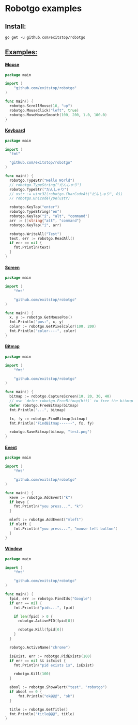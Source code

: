 # Robotgo examples

## Install:
```
go get -u github.com/exitstop/robotgo  
```

## [Examples:](https://github.com/exitstop/robotgo/blob/master/examples)

#### [Mouse](https://github.com/exitstop/robotgo/blob/master/examples/mouse/main.go)

```Go
package main

import (
	"github.com/exitstop/robotgo"
)

func main() {
  robotgo.ScrollMouse(10, "up")
  robotgo.MouseClick("left", true)
  robotgo.MoveMouseSmooth(100, 200, 1.0, 100.0)
} 
``` 

#### [Keyboard](https://github.com/exitstop/robotgo/blob/master/examples/key/main.go)

```Go
package main

import (
  "fmt"

  "github.com/exitstop/robotgo"
)

func main() {
  robotgo.TypeStr("Hello World")
  // robotgo.TypeString("だんしゃり")
  robotgo.TypeStr("だんしゃり")
  // ustr := uint32(robotgo.CharCodeAt("だんしゃり", 0))
  // robotgo.UnicodeType(ustr)

  robotgo.KeyTap("enter")
  robotgo.TypeString("en")
  robotgo.KeyTap("i", "alt", "command")
  arr := []string{"alt", "command"}
  robotgo.KeyTap("i", arr)

  robotgo.WriteAll("Test")
  text, err := robotgo.ReadAll()
  if err == nil {
    fmt.Println(text)
  }
} 
```

#### [Screen](https://github.com/exitstop/robotgo/blob/master/examples/screen/main.go)

```Go
package main

import (
	"fmt"

	"github.com/exitstop/robotgo"
)

func main() {
  x, y := robotgo.GetMousePos()
  fmt.Println("pos:", x, y)
  color := robotgo.GetPixelColor(100, 200)
  fmt.Println("color----", color)
} 
```

#### [Bitmap](https://github.com/exitstop/robotgo/blob/master/examples/bitmap/main.go)

```Go
package main

import (
	"fmt"

	"github.com/exitstop/robotgo"
)

func main() {
  bitmap := robotgo.CaptureScreen(10, 20, 30, 40)
  // use `defer robotgo.FreeBitmap(bit)` to free the bitmap
  defer robotgo.FreeBitmap(bitmap)
  fmt.Println("...", bitmap)

  fx, fy := robotgo.FindBitmap(bitmap)
  fmt.Println("FindBitmap------", fx, fy)

  robotgo.SaveBitmap(bitmap, "test.png")
} 
```

#### [Event](https://github.com/exitstop/robotgo/blob/master/examples/event/main.go)

```Go
package main

import (
	"fmt"

	"github.com/exitstop/robotgo"
)

func main() {
  keve := robotgo.AddEvent("k")
  if keve {
    fmt.Println("you press...", "k")
  }

  mleft := robotgo.AddEvent("mleft")
  if mleft {
    fmt.Println("you press...", "mouse left button")
  }
} 
```

#### [Window](https://github.com/exitstop/robotgo/blob/master/examples/window/main.go)

```Go
package main

import (
	"fmt"

	"github.com/exitstop/robotgo"
)

func main() {
  fpid, err := robotgo.FindIds("Google")
  if err == nil {
    fmt.Println("pids...", fpid)

    if len(fpid) > 0 {
      robotgo.ActivePID(fpid[0])

      robotgo.Kill(fpid[0])
    }
  }

  robotgo.ActiveName("chrome")

  isExist, err := robotgo.PidExists(100)
  if err == nil && isExist {
    fmt.Println("pid exists is", isExist)

    robotgo.Kill(100)
  }

  abool := robotgo.ShowAlert("test", "robotgo")
  if abool == 0 {
 	  fmt.Println("ok@@@", "ok")
  }

  title := robotgo.GetTitle()
  fmt.Println("title@@@", title)
} 
```